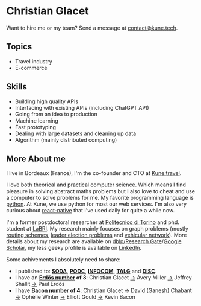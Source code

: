 # Christian Glacet

Want to hire me or my team? Send a message at <a href="mailto:contact@kune.tech">contact@kune.tech</a>. 

## Topics

- Travel industry
- E-commerce

## Skills

- Building high quality APIs
- Interfacing with existing APIs (including ChatGPT API)
- Going from an idea to production
- Machine learning
- Fast prototyping
- Dealing with large datasets and cleaning up data
- Algorithm (mainly distributed computing)

<!-- <div align="center">
  <a href="https://kune.travel">
    <img src="https://kune.travel/img/kune.png" width=100 /> 
  </a>
</div> -->

## More About me

I live in Bordeaux (France), I'm the co-founder and CTO at [Kune.travel][kune.travel]. 

I love both theorical and practical computer science. Which means I find pleasure in solving abstract maths
problems but I also love to cheat and use a computer to solve problems for me. 
My favorite programming language is [python][python]. 
At Kune, we use python for most our web services. I'm also very curious 
about [react-native][RN] that I've used daily for quite a while now.

I'm a former postdoctoral researcher at [Politecnico di Torino][polito] and phd. student at [LaBRI][labri].
My research mainly focuses on graph problems (mostly [routing schemes][routing schemes], [leader election problems][leader election] and [vehicular network][vanet]). More details about my research are available on [dblp][dblp]/[Research Gate][rs gate]/[Google Scholar][google scholar], my less geeky profile is available on [LinkedIn][linkedin].

Some achivements I absolutely need to share:  

- I published to: **[SODA][SODA]**, **[PODC][PODC]**, **[INFOCOM][INFOCOM]**, **[TALG][TALG]** and **[DISC][DISC]**.
- I have an **[Erdős number][erdos number] of 3**: 
  Christian Glacet [→][ref1]
  Avery Miller [→][ref3] 
  Jeffrey Shallit [→][ref2] 
  Paul Erdős
 - I have **[Bacon number][bacon number] of 4**: 
  Christian Glacet [→][hard corner] 
  David (Ganesh) Chabant [→][ganesh ophelie] 
  Ophélie Winter [→][space travesty] 
  Elliott Gould [→][the big picture]
  Kevin Bacon 
<!--
- Favorites computer science related topic:
   * [discrete mathematics][discrete maths]/algorithms,
   * [computational complexity],
   * design patterns and programming paradigms,
   * and of course puzzles and riddles of any kind!
-->

<!--
Any opportunity to **lower my Bacon number to 3** is more than welcome. Note that I'm an awful actor so you better arm yourself with patience and low expectetions.
-->

<!--
At some point in time I sarted writing some [notes on various computer programming topics][blog] but saddly I don't have enough time to write quality content about this. I'll get back to it next time I have the opportunity to teach :). 
-->

<!--[![Anurag's github stats](https://github-readme-stats.vercel.app/api?username=cglacet)](https://github.com/anuraghazra/github-readme-stats) -->

<!--
<center>
[![Top Langs](https://github-readme-stats.vercel.app/api/top-langs/?username=cglacet&layout=compact)](https://github.com/anuraghazra/github-readme-stats#top-languages-card)
</center>
-->

<!--
<a href="https://api.countapi.xyz/get/cglacet/visitors">
  !<img src="https://api.countapi.xyz/hit/cglacet/visitors?img" 
       alt="just counting, will this really work, let's find out."
       title="Dont mind me, I'm just counting."
  />
</a>
-->

  [polito]: https://www.polito.it/?lang=en
  [kune.travel]: https://kune.travel/
  [labri]: https://www.labri.fr/
  [blog]: https://github.com/cglacet/Blog#my-publicationsnotes-on-various-subjects
  [ref1]: https://www.researchgate.net/publication/314298091_Time_vs_Information_Tradeoffs_for_Leader_Election_in_Anonymous_Trees
  [ref2]: http://jtnb.cedram.org/item?id=JTNB_1991__3_1_43_0
  [ref3]: https://www.researchgate.net/publication/223312956_Decimations_of_languages_and_state_complexity
  [hard corner]: https://www.imdb.com/title/tt7899572/?ref_=nmbio_mbio
  [visiteur du futur]: https://www.imdb.com/title/tt2473544/?ref_=nm_flmg_act_21
  [grace of monaco]: https://www.imdb.com/title/tt2095649/?ref_=nv_sr_1?ref_=nv_sr_1
  [in the cut]: https://www.imdb.com/title/tt0199626/?ref_=nv_sr_1?ref_=nv_sr_1
  [ganesh ophelie]: https://google.com
  [the big picture]: https://www.wikiwand.com/en/The_Big_Picture_(1989_film)
  [space travesty]: https://www.wikiwand.com/en/2001%3a_A_Space_Travesty
  [discrete maths]: https://www.wikiwand.com/en/Discrete_mathematics
  [computational complexity]: https://www.wikiwand.com/en/Computational_complexity
  [python]: https://www.python.org/
  [RN]: https://reactnative.dev/
  [routing schemes]: https://www.wikiwand.com/en/Routing
  [leader election]: https://www.wikiwand.com/en/Leader_election#article_content_wrapper
  [vanet]: https://www.wikiwand.com/fr/Vehicular_Ad-Hoc_Network#article_content_wrapper
  [erdos number]: https://mathscinet.ams.org/mathscinet/collaborationDistance.html
  [bacon number]: https://www.wikiwand.com/en/Six_Degrees_of_Kevin_Bacon
  [dblp]: https://dblp.uni-trier.de/pers/hd/g/Glacet:Christian
  [rs gate]: https://www.researchgate.net/profile/Christian_Glacet
  [google scholar]: https://scholar.google.fr/citations?user=hRsspqQAAAAJ
  [linkedin]: https://www.linkedin.com/in/cglacet/
  [SODA]: http://www.guide2research.com/conference/soda-2021-acm-siam-symposium-on-discrete-algorithms
  [PODC]: http://www.guide2research.com/conference/podc-2020
  [INFOCOM]: http://www.guide2research.com/conference/infocom-2021-ieee-international-conference-on-computer-communications-infocom
  [TALG]: http://www.guide2research.com/journal/acm-transactions-on-algorithms
  [DISC]: http://www.guide2research.com/conference/disc-2020-international-symposium-on-distributed-computing

